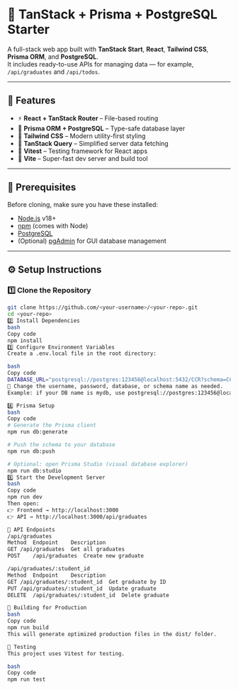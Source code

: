 # 🚀 TanStack + Prisma + PostgreSQL Starter

A full-stack web app built with **TanStack Start**, **React**, **Tailwind CSS**, **Prisma ORM**, and **PostgreSQL**.  
It includes ready-to-use APIs for managing data — for example, `/api/graduates` and `/api/todos`.

---

## 🧩 Features

- ⚡ **React + TanStack Router** – File-based routing
- 🧱 **Prisma ORM + PostgreSQL** – Type-safe database layer
- 🎨 **Tailwind CSS** – Modern utility-first styling
- 🧠 **TanStack Query** – Simplified server data fetching
- 🧪 **Vitest** – Testing framework for React apps
- 🚀 **Vite** – Super-fast dev server and build tool

---

## 🧰 Prerequisites

Before cloning, make sure you have these installed:

- [Node.js](https://nodejs.org/) v18+
- [npm](https://www.npmjs.com/) (comes with Node)
- [PostgreSQL](https://www.postgresql.org/)
- (Optional) [pgAdmin](https://www.pgadmin.org/) for GUI database management

---

## ⚙️ Setup Instructions

### 1️⃣ Clone the Repository

```bash
git clone https://github.com/<your-username>/<your-repo>.git
cd <your-repo>
2️⃣ Install Dependencies
bash
Copy code
npm install
3️⃣ Configure Environment Variables
Create a .env.local file in the root directory:

bash
Copy code
DATABASE_URL="postgresql://postgres:123456@localhost:5432/CCR?schema=CCR"
🧠 Change the username, password, database, or schema name as needed.
Example: if your DB name is mydb, use postgresql://postgres:123456@localhost:5432/mydb?schema=public.

4️⃣ Prisma Setup
bash
Copy code
# Generate the Prisma client
npm run db:generate

# Push the schema to your database
npm run db:push

# Optional: open Prisma Studio (visual database explorer)
npm run db:studio
5️⃣ Start the Development Server
bash
Copy code
npm run dev
Then open:
👉 Frontend → http://localhost:3000
👉 API → http://localhost:3000/api/graduates

🧠 API Endpoints
/api/graduates
Method	Endpoint	Description
GET	/api/graduates	Get all graduates
POST	/api/graduates	Create new graduate

/api/graduates/:student_id
Method	Endpoint	Description
GET	/api/graduates/:student_id	Get graduate by ID
PUT	/api/graduates/:student_id	Update graduate
DELETE	/api/graduates/:student_id	Delete graduate

🧱 Building for Production
bash
Copy code
npm run build
This will generate optimized production files in the dist/ folder.

🧪 Testing
This project uses Vitest for testing.

bash
Copy code
npm run test
```
